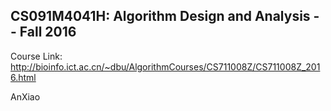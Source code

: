 ## CS091M4041H: Algorithm Design and Analysis -- Fall 2016

Course Link: http://bioinfo.ict.ac.cn/~dbu/AlgorithmCourses/CS711008Z/CS711008Z_2016.html

AnXiao